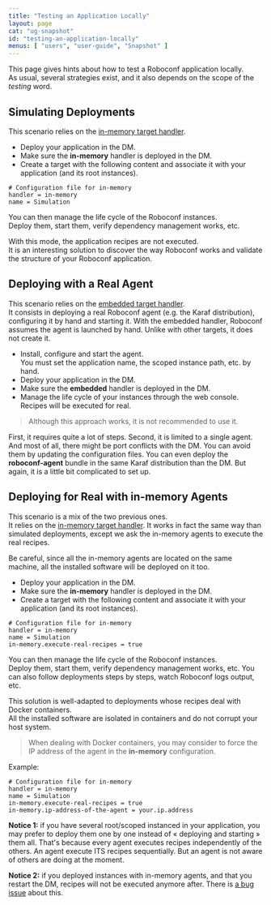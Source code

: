 ```yaml
---
title: "Testing an Application Locally"
layout: page
cat: "ug-snapshot"
id: "testing-an-application-locally"
menus: [ "users", "user-guide", "Snapshot" ]
---
```


This page gives hints about how to test a Roboconf application locally.  
As usual, several strategies exist, and it also depends on the scope of the *testing* word.


## Simulating Deployments

This scenario relies on the [in-memory target handler](target-in-memory.html).  

* Deploy your application in the DM.
* Make sure the **in-memory** handler is deployed in the DM.
* Create a target with the following content and associate it with your application (and its root instances).

```properties
# Configuration file for in-memory
handler = in-memory
name = Simulation
```

You can then manage the life cycle of the Roboconf instances.  
Deploy them, start them, verify dependency management works, etc.

With this mode, the application recipes are not executed.  
It is an interesting solution to discover the way Roboconf works and validate the
structure of your Roboconf application.


## Deploying with a Real Agent

This scenario relies on the [embedded target handler](target-embedded.html).  
It consists in deploying a real Roboconf agent (e.g. the Karaf distribution), configuring it by hand
and starting it. With the embedded handler, Roboconf assumes the agent is launched by hand. Unlike with other
targets, it does not create it.

* Install, configure and start the agent.  
You must set the application name, the scoped instance path, etc. by hand.
* Deploy your application in the DM.
* Make sure the **embedded** handler is deployed in the DM.
* Manage the life cycle of your instances through the web console. Recipes will be executed for real.

> Although this approach works, it is not recommended to use it.

First, it requires quite a lot of steps. Second, it is limited to a single agent. 
And most of all, there might be port conflicts with the DM. You can avoid them by updating the configuration files.
You can even deploy the **roboconf-agent** bundle in the same Karaf distribution than the DM. But again, it is a little
bit complicated to set up.


## Deploying for Real with in-memory Agents

This scenario is a mix of the two previous ones.  
It relies on the [in-memory target handler](target-in-memory.html). It works in fact the same way than
simulated deployments, except we ask the in-memory agents to execute the real recipes.

Be careful, since all the in-memory agents are located on the same machine, all the installed software
will be deployed on it too.

* Deploy your application in the DM.
* Make sure the **in-memory** handler is deployed in the DM.
* Create a target with the following content and associate it with your application (and its root instances).

```properties
# Configuration file for in-memory
handler = in-memory
name = Simulation
in-memory.execute-real-recipes = true
```

You can then manage the life cycle of the Roboconf instances.  
Deploy them, start them, verify dependency management works, etc.
You can also follow deployments steps by steps, watch Roboconf logs output, etc.

This solution is well-adapted to deployments whose recipes deal with Docker containers.  
All the installed software are isolated in containers and do not corrupt your host system.

> When dealing with Docker containers, you may consider to force the IP address of the agent
> in the **in-memory** configuration.

Example:

```properties
# Configuration file for in-memory
handler = in-memory
name = Simulation
in-memory.execute-real-recipes = true
in-memory.ip-address-of-the-agent = your.ip.address
```

**Notice 1:** if you have several root/scoped instanced in your application,
you may prefer to deploy them one by one instead of &laquo; deploying and starting &raquo; them all.
That's because every agent executes recipes independently of the others. An agent execute ITS recipes
sequentially. But an agent is not aware of others are doing at the moment.

**Notice 2:** if you deployed instances with in-memory agents, and that you restart the DM, recipes
will not be executed anymore after. There is [a bug issue](https://github.com/roboconf/roboconf-platform/issues/519) about this.
